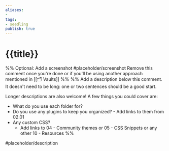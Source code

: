 ```yaml
---
aliases: 
- 
tags:
- seedling
publish: true
---
```


# {{title}}

%% Optional: Add a screenshot
#placeholder/screenshot 
Remove this comment once you're done or if you'll be using another approach mentioned in [[🗂️ Vaults]]
%%
%% Add a description below this comment. It doesn't need to be long: one or two sentences should be a good start. 

Longer descriptions are also welcome! A few things you could cover are: 
- What do you use each folder for?
- Do you use any plugins to keep you organized? - Add links to them from 02.01
- Any custom CSS? 
	- Add links to 04 - Community themes or 05 - CSS Snippets or any other 10 - Resources
%%

#placeholder/description 



